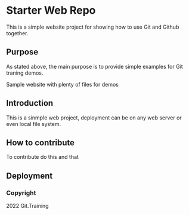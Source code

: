 # Starter Web Repo

This is a simple website project for showing how to use Git and Github together.

## Purpose

As stated above, the main purpose is to provide simple examples for Git traning demos.

Sample website with plenty of files for demos

## Introduction
This is a sinmple web project, deployment can be on any web server or even local file system.

## How to contribute

To contribute do this and that

## Deployment

### Copyright

2022 Git.Training
